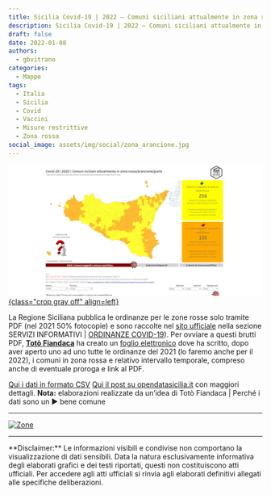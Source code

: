 ```yaml
---
title: Sicilia Covid-19 | 2022 – Comuni siciliani attualmente in zona rossa, arancione, gialla e vaccinazioni
description: Sicilia Covid-19 | 2022 – Comuni siciliani attualmente in zona rossa, arancione, gialla e vaccinazioni
draft: false
date: 2022-01-08
authors:
  - gbvitrano
categories:
  - Mappe
tags:
  - Italia
  - Sicilia
  - Covid
  - Vaccini
  - Misure restrittive
  - Zona rossa
social_image: assets/img/social/zona_arancione.jpg
---
```

<style>.md-typeset code { background-color: #fff0!important;}  </style>
[![covid misure_restrittive](zona_arancione.webp  "Sicilia Covid-19 | 2022 – Comuni siciliani attualmente in zona rossa, arancione, gialla e vaccinazioni" ){class="crop gray off" align=left}](index.md) 

La Regione Siciliana pubblica le ordinanze per le zone rosse solo tramite PDF (nel 2021 50% fotocopie) e sono raccolte nel [sito ufficiale](http://pti.regione.sicilia.it/portal/page/portal/PIR_PORTALE) nella sezione SERVIZI INFORMATIVI | [ORDINANZE COVID-19](http://pti.regione.sicilia.it/portal/page/portal/PIR_PORTALE/PIR_Covid19OrdinanzePresidenzadellaRegione)).
Per ovviare a questi brutti PDF, **[Totò Fiandaca](https://twitter.com/totofiandaca)** ha creato un [foglio elettronico](https://docs.google.com/spreadsheets/d/14f2AUf3k3jP60sPkUhzqhSIFlTEuUFCfac9b-1_29jc/edit#gid=1669181736) dove ha scritto, dopo aver aperto uno ad uno tutte le ordinanze del 2021 (lo faremo anche per il 2022), i comuni in zona rossa e relativo intervallo temporale, compreso anche di eventuale proroga e link al PDF.<!-- more -->

[Qui i dati in formato CSV](https://docs.google.com/spreadsheets/d/e/2PACX-1vSA38rXb3R9B0lYUtHvgvr9aWcxwiYAxksTTAg-jIbe1qjGh2bGANgUlUnuynG-UL6U2iLY7rgPvuOH/pub?gid=1759652035&single=true&output=csv)
[Qui il post su opendatasicilia.it](http://opendatasicilia.it/2021/04/10/covid-19-e-i-comuni-siciliani-in-zona-rossa-anno-2021/) con maggiori dettagli.
**Nota:** elaborazioni realizzate da un’idea di Totò Fiandaca | Perché i dati sono un ▶️ bene comune



<hr>

<div class='tableauPlaceholder' id='viz1695836126068' style='position: relative'><noscript><a href='#'><img alt='Zone ' src='https:&#47;&#47;public.tableau.com&#47;static&#47;images&#47;Zo&#47;Zone_rosse_arancione_gialle&#47;Zone&#47;1_rss.png' style='border: none' /></a></noscript><object class='tableauViz'  style='display:none;'><param name='host_url' value='https%3A%2F%2Fpublic.tableau.com%2F' /> <param name='embed_code_version' value='3' /> <param name='site_root' value='' /><param name='name' value='Zone_rosse_arancione_gialle&#47;Zone' /><param name='tabs' value='no' /><param name='toolbar' value='yes' /><param name='static_image' value='https:&#47;&#47;public.tableau.com&#47;static&#47;images&#47;Zo&#47;Zone_rosse_arancione_gialle&#47;Zone&#47;1.png' /> <param name='animate_transition' value='yes' /><param name='display_static_image' value='yes' /><param name='display_spinner' value='yes' /><param name='display_overlay' value='yes' /><param name='display_count' value='yes' /><param name='language' value='it-IT' /></object></div>                <script type='text/javascript'>                    var divElement = document.getElementById('viz1695836126068');                    var vizElement = divElement.getElementsByTagName('object')[0];                    if ( divElement.offsetWidth > 800 ) { vizElement.style.minWidth='950px';vizElement.style.maxWidth='1280px';vizElement.style.width='100%';vizElement.style.height='2327px';} else if ( divElement.offsetWidth > 500 ) { vizElement.style.minWidth='950px';vizElement.style.maxWidth='1280px';vizElement.style.width='100%';vizElement.style.height='2327px';} else { vizElement.style.width='100%';vizElement.style.height='3377px';}                     var scriptElement = document.createElement('script');                    scriptElement.src = 'https://public.tableau.com/javascripts/api/viz_v1.js';                    vizElement.parentNode.insertBefore(scriptElement, vizElement);                </script>

<hr>
**Disclaimer:** Le informazioni visibili e condivise non comportano la visualizzazione di dati sensibili. Data la natura esclusivamente informativa degli elaborati grafici e dei testi riportati, questi non costituiscono atti ufficiali. Per accedere agli atti ufficiali si rinvia agli elaborati definitivi allegati alle specifiche deliberazioni.